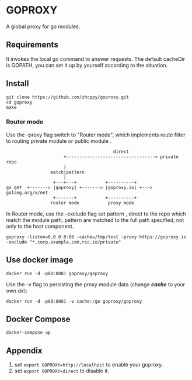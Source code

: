 # GOPROXY

A global proxy for go modules.

## Requirements

It invokes the local go command to answer requests.
The default cacheDir is GOPATH, you can set it up by yourself according to the situation.

## Install

```shell script
git clone https://github.com/zhcppy/goproxy.git
cd goproxy
make
```

### Router mode    

Use the -proxy flag switch to "Router mode", which 
implements route filter to routing private module 
or public module .

```
                                         direct
                      +----------------------------------> private repo
                      |
                 match|pattern
                      |
                  +---+---+           +----------+
go get  +-------> |goproxy| +-------> |goproxy.io| +---> golang.org/x/net
                  +-------+           +----------+
                 router mode           proxy mode
```

In Router mode, use the -exclude flag set pattern , direct to the repo which 
match the module path, pattern are matched to the full path specified, not only 
to the host component.

```shell script
goproxy -listen=0.0.0.0:80 -cache=/tmp/test -proxy https://goproxy.io -exclude "*.corp.example.com,rsc.io/private"
```

## Use docker image

    docker run -d -p80:8081 goproxy/goproxy

Use the -v flag to persisting the proxy module data (change ___cache___ to your own dir):

    docker run -d -p80:8081 -v cache:/go goproxy/goproxy

## Docker Compose

    docker-compose up

## Appendix

1. set `export GOPROXY=http://localhost` to enable your goproxy.
2. set `export GOPROXY=direct` to disable it.
